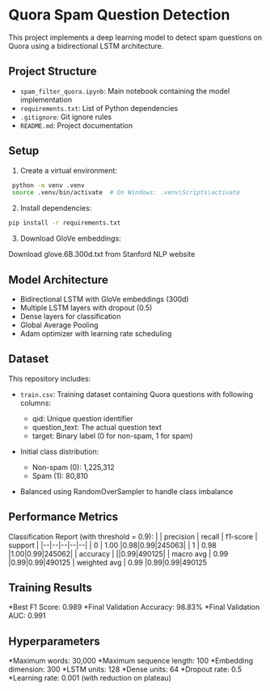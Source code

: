 
# Quora Spam Question Detection

This project implements a deep learning model to detect spam questions on Quora using a bidirectional LSTM architecture.

## Project Structure
- `spam_filter_quora.ipynb`: Main notebook containing the model implementation
- `requirements.txt`: List of Python dependencies
- `.gitignore`: Git ignore rules
- `README.md`: Project documentation

## Setup
1. Create a virtual environment:
   
  ```bash
   python -m venv .venv
   source .venv/bin/activate  # On Windows: .venv\Scripts\activate
```
2. Install dependencies:
```bash
pip install -r requirements.txt
```
3. Download GloVe embeddings:

Download glove.6B.300d.txt from Stanford NLP website

## Model Architecture

- Bidirectional LSTM with GloVe embeddings (300d)
- Multiple LSTM layers with dropout (0.5)
- Dense layers for classification
- Global Average Pooling
- Adam optimizer with learning rate scheduling

## Dataset

This repository includes:
- `train.csv`: Training dataset containing Quora questions with following columns:
  - qid: Unique question identifier
  - question_text: The actual question text
  - target: Binary label (0 for non-spam, 1 for spam)

- Initial class distribution:

	- Non-spam (0): 1,225,312
	- Spam (1): 80,810

-	Balanced using RandomOverSampler to handle class imbalance

## Performance Metrics

Classification Report (with threshold = 0.9):
|  | precision | recall | f1-score |  support |
|--|--|--|--|--|
| 0 | 1.00 |0.98|0.99|245063|
| 1 |  0.98 |1.00|0.99|245062|
|  accuracy  |  ||0.99|490125|
| macro avg  | 0.99  |0.99|0.99|490125
| weighted avg | 0.99 |0.99|0.99|490125
      		    

## Training Results

*Best F1 Score: 0.989
*Final Validation Accuracy: 98.83%
*Final Validation AUC: 0.991

## Hyperparameters

*Maximum words: 30,000
*Maximum sequence length: 100
*Embedding dimension: 300
*LSTM units: 128
*Dense units: 64
*Dropout rate: 0.5
*Learning rate: 0.001 (with reduction on plateau)

